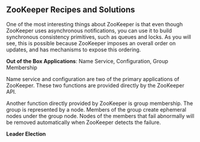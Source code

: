 ## ZooKeeper Recipes and Solutions

One of the most interesting things about ZooKeeper is that even though ZooKeeper uses asynchronous
notifications, you can use it to build synchronous consistency primitives, such as queues and locks.
As you will see, this is possible because ZooKeeper imposes an overall order on updates, and has
mechanisms to expose this ordering.

**Out of the Box Applications**: Name Service, Configuration, Group Membership

Name service and configuration are two of the primary applications of ZooKeeper. These two functions
are provided directly by the ZooKeeper API.

Another function directly provided by ZooKeeper is group membership. The group is represented by a
node. Members of the group create ephemeral nodes under the group node. Nodes of the members that
fail abnormally will be removed automatically when ZooKeeper detects the failure.

**Leader Election**

